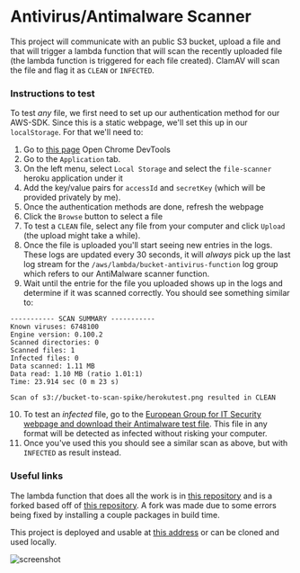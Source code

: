 # Antivirus/Antimalware Scanner

This project will communicate with an public S3 bucket, upload a file and that will trigger a lambda function that will scan the recently uploaded file (the lambda function is triggered for each file created). ClamAV will scan the file and flag it as `CLEAN` or `INFECTED`.

### Instructions to test
To test *any* file, we first need to set up our authentication method for our AWS-SDK. Since this is a static webpage, we'll set this up in our `localStorage`. For that we'll need to:
1. Go to [this page](https://file-scanner.herokuapp.com/index.html) Open Chrome DevTools
2. Go to the `Application` tab.
3. On the left menu, select `Local Storage` and select the `file-scanner` heroku application under it
4. Add the key/value pairs for `accessId` and `secretKey` (which will be provided privately by me).
5. Once the authentication methods are done, refresh the webpage
6. Click the `Browse` button to select a file
7. To test a `CLEAN` file, select any file from your computer and click `Upload` (the upload might take a while).
8. Once the file is uploaded you'll start seeing new entries in the logs. These logs are updated every 30 seconds, it will _always_ pick up the last log stream for the `/aws/lambda/bucket-antivirus-function` log group which refers to our AntiMalware scanner function.
9. Wait until the entrie for the file you uploaded shows up in the logs and determine if it was scanned correctly. You should see something similar to:


```
----------- SCAN SUMMARY -----------
Known viruses: 6748100
Engine version: 0.100.2
Scanned directories: 0
Scanned files: 1
Infected files: 0
Data scanned: 1.11 MB
Data read: 1.10 MB (ratio 1.01:1)
Time: 23.914 sec (0 m 23 s)

Scan of s3://bucket-to-scan-spike/herokutest.png resulted in CLEAN
```


10. To test an *infected* file, go to the [European Group for IT Security webpage and download their Antimalware test file](https://www.eicar.org/?page_id=3950). This file in any format will be detected as infected without risking your computer.
11. Once you've used this you should see a similar scan as above, but with `INFECTED` as result instead.

### Useful links
The lambda function that does all the work is in [this repository](https://github.com/ZSnake/bucket-antivirus-function) and is a forked based off of [this repository](https://github.com/upsidetravel/bucket-antivirus-function). A fork was made due to some errors being fixed by installing a couple packages in build time.

This project is deployed and usable at [this address](https://file-scanner.herokuapp.com/index.html) or can be cloned and used locally.

![screenshot](https://i.imgur.com/tuRBFPH.png)
